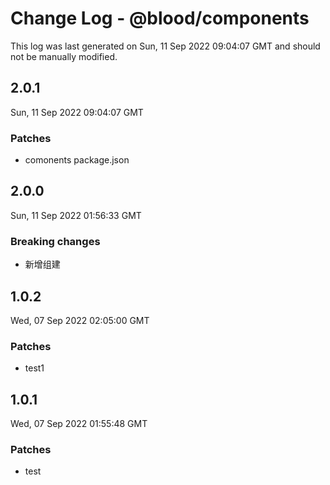 # Change Log - @blood/components

This log was last generated on Sun, 11 Sep 2022 09:04:07 GMT and should not be manually modified.

## 2.0.1
Sun, 11 Sep 2022 09:04:07 GMT

### Patches

- comonents package.json

## 2.0.0
Sun, 11 Sep 2022 01:56:33 GMT

### Breaking changes

- 新增组建

## 1.0.2
Wed, 07 Sep 2022 02:05:00 GMT

### Patches

- test1

## 1.0.1
Wed, 07 Sep 2022 01:55:48 GMT

### Patches

- test

